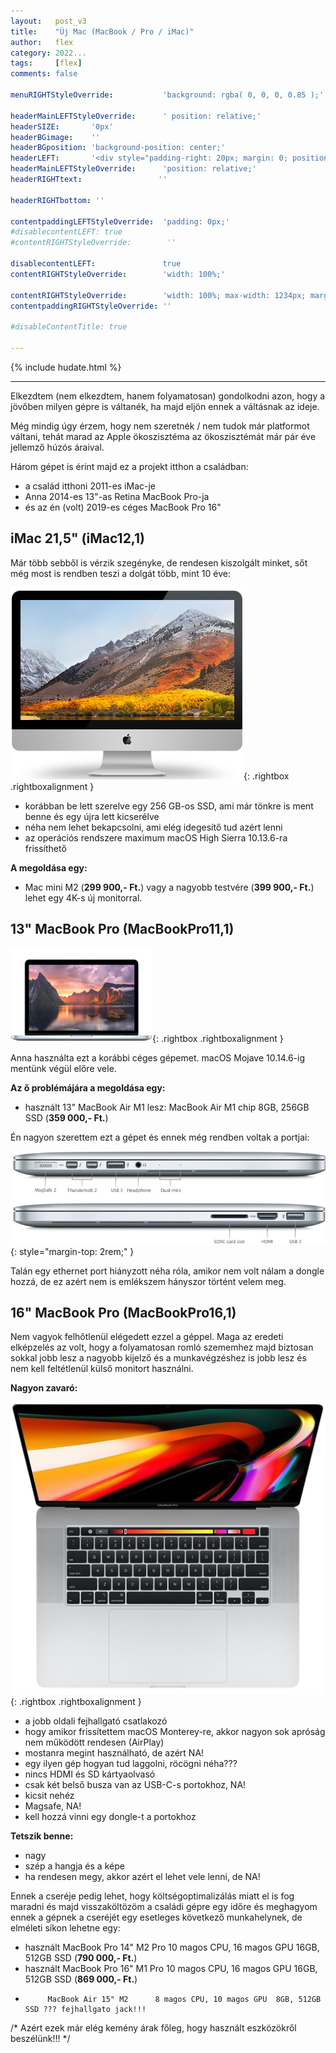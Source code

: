 ```yaml
---
layout:   post_v3
title:    "Új Mac (MacBook / Pro / iMac)"
author:   flex
category: 2022...
tags:     [flex]
comments: false

menuRIGHTStyleOverride:           'background: rgba( 0, 0, 0, 0.85 );'

headerMainLEFTStyleOverride:      ' position: relative;'	
headerSIZE:       '0px'
headerBGimage:    ''
headerBGposition: 'background-position: center;'
headerLEFT:       '<div style="padding-right: 20px; margin: 0; position: absolute; top: 50%; -ms-transform: translateY(-50%); transform: translateY(-50%);"></div>'
headerMainLEFTStyleOverride:      'position: relative;'
headerRIGHTtext:  				 ''

headerRIGHTbottom: ''

contentpaddingLEFTStyleOverride:  'padding: 0px;'
#disablecontentLEFT: true
#contentRIGHTStyleOverride:        ''

disablecontentLEFT:               true
contentRIGHTStyleOverride:        'width: 100%;'

contentRIGHTStyleOverride:        'width: 100%; max-width: 1234px; margin: auto;'
contentpaddingRIGHTStyleOverride: ''

#disableContentTitle: true

---
```


<link rel="stylesheet" type="text/css" href="css/override_v2_courier.css">

{% include hudate.html %}

<hr>

Elkezdtem (nem elkezdtem, hanem folyamatosan) gondolkodni azon, hogy a jövőben milyen gépre is váltanék, ha majd eljön ennek a váltásnak az ideje. 

Még mindig úgy érzem, hogy nem szeretnék / nem tudok már platformot váltani, tehát marad az Apple ökoszisztéma az ökoszisztémát már pár éve jellemző húzós áraival.

Három gépet is érint majd ez a projekt itthon a családban:

- a család itthoni 2011-es iMac-je
- Anna 2014-es 13"-as Retina MacBook Pro-ja
- és az én (volt) 2019-es céges MacBook Pro 16"


## iMac 21,5" (iMac12,1)

Már több sebből is vérzik szegényke, de rendesen kiszolgált minket, sőt még most is rendben teszi a dolgát több, mint 10 éve:

![Apple iMac](images/Apple/Apple_iMac_21.5.png){: .rightbox .rightboxalignment }
	
- korábban be lett szerelve egy 256 GB-os SSD, ami már tönkre is ment benne és egy újra lett kicserélve
- néha nem lehet bekapcsolni, ami elég idegesítő tud azért lenni
- az operációs rendszere maximum macOS High Sierra 10.13.6-ra frissíthető 

**A megoldása egy:**

- Mac mini M2 (**299 900,- Ft.**) vagy a nagyobb testvére (**399 900,- Ft.**) lehet egy 4K-s új monitorral.

## 13" MacBook Pro (MacBookPro11,1)

![Apple MacBook Pro](images/Apple/Apple_MacBook_Pro_13.png){: .rightbox .rightboxalignment }

Anna használta ezt a korábbi céges gépemet. macOS Mojave 10.14.6-ig mentünk végül előre vele.

**Az ő problémájára a megoldása egy:**

- használt 13" MacBook Air M1 lesz: MacBook Air M1 chip 8GB, 256GB SSD (**359 000,- Ft.**)

Én nagyon szerettem ezt a gépet és ennek még rendben voltak a portjai:

![Apple MacBook Pro](images/Apple/Apple_MacBook_Pro_13_ports.png){: style="margin-top: 2rem;" }

Talán egy ethernet port hiányzott néha róla, amikor nem volt nálam a dongle hozzá, de ez azért nem is emlékszem hányszor történt velem meg.

## 16" MacBook Pro (MacBookPro16,1)

Nem vagyok felhőtlenül elégedett ezzel a géppel. Maga az eredeti elképzelés az volt, hogy a folyamatosan romló szememhez majd biztosan sokkal jobb lesz a nagyobb kijelző és a munkavégzéshez is jobb lesz és nem kell feltétlenül külső monitort használni.

**Nagyon zavaró:**

![Apple MacBook Pro](images/Apple_MBP16Touch-Silver-2019_nobg.png){: .rightbox .rightboxalignment }

- a jobb oldali fejhallgató csatlakozó
- hogy amikor frissítettem macOS Monterey-re, akkor nagyon sok apróság nem működött rendesen (AirPlay)
- mostanra megint használható, de azért NA!
- egy ilyen gép hogyan tud laggolni, röcögni néha???
- nincs HDMI és SD kártyaolvasó
- csak két belső busza van az USB-C-s portokhoz, NA!
- kicsit nehéz
- Magsafe, NA!
- kell hozzá vinni egy dongle-t a portokhoz

**Tetszik benne:**

- nagy
- szép a hangja és a képe
- ha rendesen megy, akkor azért el lehet vele lenni, de NA!

Ennek a cseréje pedig lehet, hogy költségoptimalizálás miatt el is fog maradni és majd visszaköltözöm a családi gépre egy időre és meghagyom ennek a gépnek a cseréjét egy esetleges következő munkahelynek, de elméleti síkon lehetne egy:

- használt MacBook Pro 14" M2 Pro 10 magos CPU, 16 magos GPU 16GB, 512GB SSD (**790 000,- Ft.**)
- használt MacBook Pro 16" M1 Pro 10 magos CPU, 16 magos GPU 16GB, 512GB SSD (**869 000,- Ft.**)
-          MacBook Air 15" M2      8 magos CPU, 10 magos GPU  8GB, 512GB SSD ??? fejhallgato jack!!!

/* Azért ezek már elég kemény árak főleg, hogy használt eszközökről beszélünk!!! */